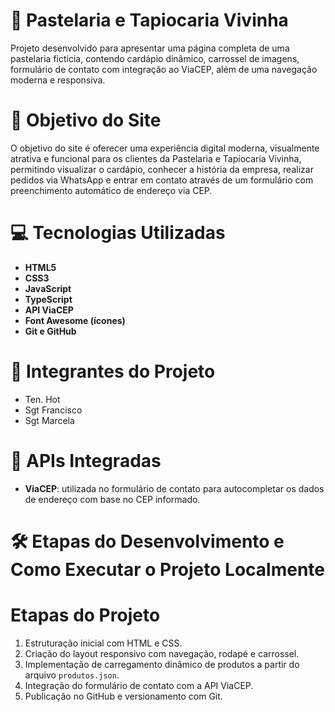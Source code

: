 # 🥟 Pastelaria e Tapiocaria Vivinha

Projeto desenvolvido para apresentar uma página completa de uma pastelaria fictícia, contendo cardápio dinâmico, carrossel de imagens, formulário de contato com integração ao ViaCEP, além de uma navegação moderna e responsiva.

# 🎯 Objetivo do Site

O objetivo do site é oferecer uma experiência digital moderna, visualmente atrativa e funcional para os clientes da Pastelaria e Tapiocaria Vivinha, permitindo visualizar o cardápio, conhecer a história da empresa, realizar pedidos via WhatsApp e entrar em contato através de um formulário com preenchimento automático de endereço via CEP.

# 💻 Tecnologias Utilizadas

- **HTML5**
- **CSS3**
- **JavaScript**
- **TypeScript**
- **API ViaCEP**
- **Font Awesome (ícones)**
- **Git e GitHub**

# 👥 Integrantes do Projeto

- Ten. Hot
- Sgt Francisco
- Sgt Marcela

# 🔌 APIs Integradas

- **ViaCEP**: utilizada no formulário de contato para autocompletar os dados de endereço com base no CEP informado.

# 🛠️ Etapas do Desenvolvimento e Como Executar o Projeto Localmente

# Etapas do Projeto

1. Estruturação inicial com HTML e CSS.
2. Criação do layout responsivo com navegação, rodapé e carrossel.
3. Implementação de carregamento dinâmico de produtos a partir do arquivo `produtos.json`.
4. Integração do formulário de contato com a API ViaCEP.
5. Publicação no GitHub e versionamento com Git.

